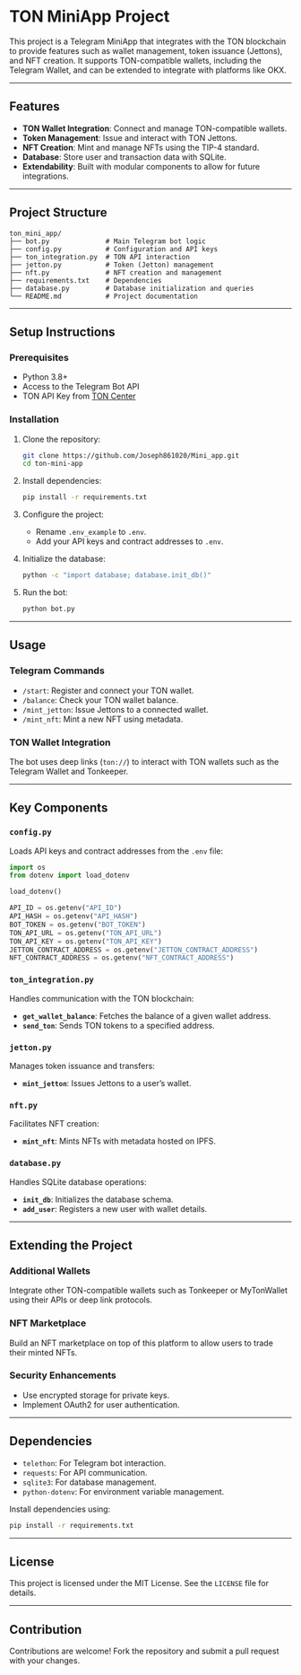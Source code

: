 # TON MiniApp Project

This project is a Telegram MiniApp that integrates with the TON blockchain to provide features such as wallet management, token issuance (Jettons), and NFT creation. It supports TON-compatible wallets, including the Telegram Wallet, and can be extended to integrate with platforms like OKX.

---

## Features

- **TON Wallet Integration**: Connect and manage TON-compatible wallets.
- **Token Management**: Issue and interact with TON Jettons.
- **NFT Creation**: Mint and manage NFTs using the TIP-4 standard.
- **Database**: Store user and transaction data with SQLite.
- **Extendability**: Built with modular components to allow for future integrations.

---

## Project Structure

```
ton_mini_app/
├── bot.py              # Main Telegram bot logic
├── config.py           # Configuration and API keys
├── ton_integration.py  # TON API interaction
├── jetton.py           # Token (Jetton) management
├── nft.py              # NFT creation and management
├── requirements.txt    # Dependencies
├── database.py         # Database initialization and queries
└── README.md           # Project documentation
```

---

## Setup Instructions

### Prerequisites

- Python 3.8+
- Access to the Telegram Bot API
- TON API Key from [TON Center](https://toncenter.com/)

### Installation

1. Clone the repository:
   ```bash
   git clone https://github.com/Joseph861020/Mini_app.git
   cd ton-mini-app
   ```

2. Install dependencies:
   ```bash
   pip install -r requirements.txt
   ```

3. Configure the project:
   - Rename `.env_example` to `.env`.
   - Add your API keys and contract addresses to `.env`.

4. Initialize the database:
   ```bash
   python -c "import database; database.init_db()"
   ```

5. Run the bot:
   ```bash
   python bot.py
   ```

---

## Usage

### Telegram Commands

- `/start`: Register and connect your TON wallet.
- `/balance`: Check your TON wallet balance.
- `/mint_jetton`: Issue Jettons to a connected wallet.
- `/mint_nft`: Mint a new NFT using metadata.

### TON Wallet Integration
The bot uses deep links (`ton://`) to interact with TON wallets such as the Telegram Wallet and Tonkeeper.

---

## Key Components

### `config.py`
Loads API keys and contract addresses from the `.env` file:
```python
import os
from dotenv import load_dotenv

load_dotenv()

API_ID = os.getenv("API_ID")
API_HASH = os.getenv("API_HASH")
BOT_TOKEN = os.getenv("BOT_TOKEN")
TON_API_URL = os.getenv("TON_API_URL")
TON_API_KEY = os.getenv("TON_API_KEY")
JETTON_CONTRACT_ADDRESS = os.getenv("JETTON_CONTRACT_ADDRESS")
NFT_CONTRACT_ADDRESS = os.getenv("NFT_CONTRACT_ADDRESS")
```

### `ton_integration.py`
Handles communication with the TON blockchain:
- **`get_wallet_balance`**: Fetches the balance of a given wallet address.
- **`send_ton`**: Sends TON tokens to a specified address.

### `jetton.py`
Manages token issuance and transfers:
- **`mint_jetton`**: Issues Jettons to a user’s wallet.

### `nft.py`
Facilitates NFT creation:
- **`mint_nft`**: Mints NFTs with metadata hosted on IPFS.

### `database.py`
Handles SQLite database operations:
- **`init_db`**: Initializes the database schema.
- **`add_user`**: Registers a new user with wallet details.

---

## Extending the Project

### Additional Wallets
Integrate other TON-compatible wallets such as Tonkeeper or MyTonWallet using their APIs or deep link protocols.

### NFT Marketplace
Build an NFT marketplace on top of this platform to allow users to trade their minted NFTs.

### Security Enhancements
- Use encrypted storage for private keys.
- Implement OAuth2 for user authentication.

---

## Dependencies

- `telethon`: For Telegram bot interaction.
- `requests`: For API communication.
- `sqlite3`: For database management.
- `python-dotenv`: For environment variable management.

Install dependencies using:
```bash
pip install -r requirements.txt
```

---

## License
This project is licensed under the MIT License. See the `LICENSE` file for details.

---

## Contribution
Contributions are welcome! Fork the repository and submit a pull request with your changes.

